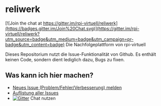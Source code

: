 # reliwerk

[![Join the chat at https://gitter.im/rpi-virtuell/reliwerk](https://badges.gitter.im/Join%20Chat.svg)](https://gitter.im/rpi-virtuell/reliwerk?utm_source=badge&utm_medium=badge&utm_campaign=pr-badge&utm_content=badge)
Die Nachfolgeplattform von rpi-virtuell

Dieses Repositorium nutzt die Issue-Funktionalität von Github. Es enthält keinen Code, sondern dient lediglich dazu, Bugs zu fixen.

## Was kann ich hier machen?

* [Neues Issue (Problem/Fehler/Verbesserung) melden](https://github.com/rpi-virtuell/reliwerk/issues/new)
* [Auflistung aller Issues](https://github.com/rpi-virtuell/reliwerk/issues)
* [![Gitter](https://badges.gitter.im/Join%20Chat.svg)](https://gitter.im/rpi-virtuell/reliwerk?utm_source=badge&utm_medium=badge&utm_campaign=pr-badge) Chat nutzen
